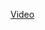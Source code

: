 <a href="https://drive.google.com/drive/folders/1aOK9IXVXqti4RyfLY8dd1ymnFEtXLGJT?usp=sharing"> Video </a>
